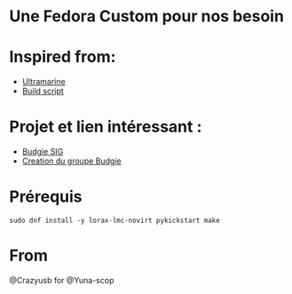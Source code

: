 # Une Fedora Custom pour nos besoin

# Inspired from:

 - [Ultramarine](https://ultramarine-linux.org/)
 - [Build script](https://github.com/Ultramarine-Linux/build-scripts)


# Projet et lien intéressant :
 - [Budgie SIG](https://fedoraproject.org/wiki/SIGs/Budgie)
 - [Creation du groupe Budgie](https://pagure.io/fedora-comps/pull-request/787)

# Prérequis
```
sudo dnf install -y lorax-lmc-novirt pykickstart make
```


# From
@Crazyusb for @Yuna-scop

